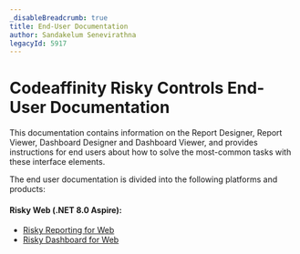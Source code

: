 ```yaml
---
_disableBreadcrumb: true
title: End-User Documentation
author: Sandakelum Senevirathna
legacyId: 5917
---
```


# Codeaffinity Risky Controls End-User Documentation

This documentation contains information on the Report Designer, Report Viewer, Dashboard Designer and Dashboard Viewer, and provides instructions for end users about how to solve the most-common tasks with these interface elements.

The end user documentation is divided into the following platforms and products:

#### Risky Web (.NET 8.0 Aspire):

* [Risky Reporting for Web](reporting-for-web/articles/index.md)
* [Risky Dashboard for Web](dashboard-for-web/articles/index.md)